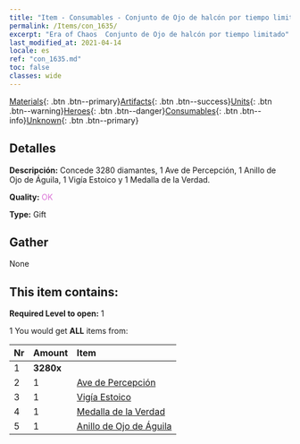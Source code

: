 ```yaml
---
title: "Item - Consumables - Conjunto de Ojo de halcón por tiempo limitado"
permalink: /Items/con_1635/
excerpt: "Era of Chaos  Conjunto de Ojo de halcón por tiempo limitado"
last_modified_at: 2021-04-14
locale: es
ref: "con_1635.md"
toc: false
classes: wide
---
```

 [Materials](/es/Items/){: .btn .btn--primary}[Artifacts](/es/Items/Artifacts/){: .btn .btn--success}[Units](/es/Items/Units/){: .btn .btn--warning}[Heroes](/es/Items/Heroes/){: .btn .btn--danger}[Consumables](/es/Items/Consumables/){: .btn .btn--info}[Unknown](/es/Items/Unknown/){: .btn .btn--primary}

## Detalles
 **Descripción:** Concede 3280 diamantes, 1 Ave de Percepción, 1 Anillo de Ojo de Águila, 1 Vigía Estoico y 1 Medalla de la Verdad.

 **Quality:** <span style="color: #DA70D6">OK</span>

 **Type:** Gift

## Gather

  None

## This item contains:

 **Required Level to open:** 1

 1 You would get **ALL** items  from:

  | Nr | Amount |     Item    |
  |:---|:-------|:------------|
  | 1 |  **3280x** | <i class="fas fa-gem"/> |  | 
  | 2 | 1 | [Ave de Percepción](/es/Items/art_132/) | 
  | 3 | 1 | [Vigía Estoico](/es/Items/art_133/) | 
  | 4 | 1 | [Medalla de la Verdad](/es/Items/art_134/) | 
  | 5 | 1 | [Anillo de Ojo de Águila](/es/Items/art_135/) | 
